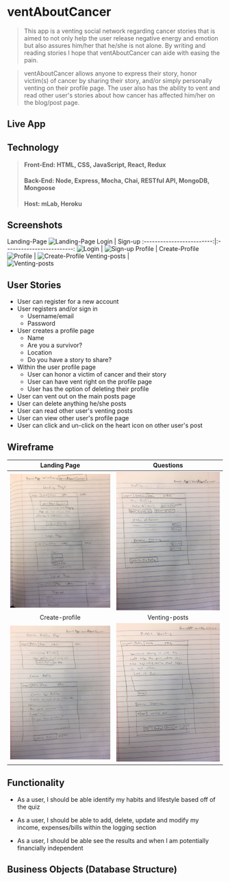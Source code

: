 # ventAboutCancer

> This app is a venting social network regarding cancer stories that is aimed to not only help the user release negative energy and emotion but also assures him/her that he/she is not alone. By writing and reading stories I hope that ventAboutCancer can aide with easing the pain.

> ventAboutCancer allows anyone to express their story, honor victim(s) of cancer by sharing their story, and/or simply personally venting on their profile page. The user also has the ability to vent and read other user's stories about how cancer has affected him/her on the blog/post page.

## Live App

[](https://)

## Technology

> #### **Front-End:** HTML, CSS, JavaScript, React, Redux
>
> #### **Back-End:** Node, Express, Mocha, Chai, RESTful API, MongoDB, Mongoose
>
> #### **Host:** mLab, Heroku

## Screenshots

Landing-Page
![Landing-Page](/.../...)
Login | Sign-up
:-------------------------:|:-------------------------:
![Login](/.../...) | ![Sign-up](/.../...)
Profile | Create-Profile
![Profile](/.../...) | ![Create-Profile](/.../...)
Venting-posts |  
![Venting-posts](/.../...)

## User Stories

- User can register for a new account
- User registers and/or sign in
  - Username/email
  - Password
- User creates a profile page
  - Name
  - Are you a survivor?
  - Location
  - Do you have a story to share?
- Within the user profile page
  - User can honor a victim of cancer and their story
  - User can have vent right on the profile page
  - User has the option of deleting their profile
- User can vent out on the main posts page
- User can delete anything he/she posts
- User can read other user's venting posts
- User can view other user's profile page
- User can click and un-click on the heart icon on other user's post

## Wireframe

|                   Landing Page                   |                   Questions                    |
| :----------------------------------------------: | :--------------------------------------------: |
|       ![Landing-Page](/readmeIMG/main.JPG)       |       ![Profile](/readmeIMG/profile.JPG)       |
|                  Create-profile                  |                 Venting-posts                  |
| ![Create-Profile](/readmeIMG/create-profile.JPG) | ![Venting-posts](/readmeIMG/venting-posts.JPG) |

## Functionality

- As a user, I should be able identify my habits and lifestyle based off of the quiz

- As a user, I should be able to add, delete, update and modify my income, expenses/bills within the logging section

- As a user, I should be able see the results and when I am potentially financially independent

## Business Objects (Database Structure)
